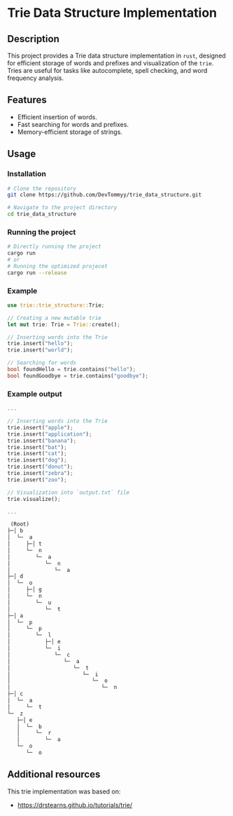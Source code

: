 # Trie Data Structure Implementation

## Description

This project provides a Trie data structure implementation in `rust`, designed for efficient storage of words and prefixes and visualization of the `trie`. Tries are useful for tasks like autocomplete, spell checking, and word frequency analysis.

## Features

- Efficient insertion of words.
- Fast searching for words and prefixes.
- Memory-efficient storage of strings.

## Usage

### Installation

```bash
# Clone the repository
git clone https://github.com/DevTommyy/trie_data_structure.git

# Navigate to the project directory
cd trie_data_structure
```

### Running the project

```bash
# Directly running the project
cargo run
# or
# Running the optimized projecet
cargo run --release
```

### Example

```rust
use trie::trie_structure::Trie;

// Creating a new mutable trie
let mut trie: Trie = Trie::create();

// Inserting words into the Trie
trie.insert("hello");
trie.insert("world");

// Searching for words
bool foundHello = trie.contains("hello");
bool foundGoodbye = trie.contains("goodbye");
```

### Example output

```rust
...

// Inserting words into the Trie
trie.insert("apple");
trie.insert("application");
trie.insert("banana");
trie.insert("bat");
trie.insert("cat");
trie.insert("dog");
trie.insert("donut");
trie.insert("zebra");
trie.insert("zoo");

// Visualization into `output.txt` file
trie.visualize();

...
```

```txt
 (Root)
├─│ b
│  └─  a
│     ├─│ t
│     └─  n
│        └─  a
│           └─  n
│              └─  a
├─│ d
│  └─  o
│     ├─│ g
│     └─  n
│        └─  u
│           └─  t
├─│ a
│  └─  p
│     └─  p
│        └─  l
│           ├─│ e
│           └─  i
│              └─  c
│                 └─  a
│                    └─  t
│                       └─  i
│                          └─  o
│                             └─  n
├─│ c
│  └─  a
│     └─  t
└─  z
   ├─│ e
   │  └─  b
   │     └─  r
   │        └─  a
   └─  o
      └─  o

```

## Additional resources

This trie implementation was based on:

- https://drstearns.github.io/tutorials/trie/
